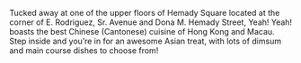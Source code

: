 Tucked away at one of the upper floors of Hemady Square located at the corner of E. Rodriguez, Sr. Avenue and Dona M. Hemady Street, Yeah! Yeah! boasts the best Chinese (Cantonese) cuisine of Hong Kong and Macau. Step inside and you’re in for an awesome Asian treat, with lots of dimsum and main course dishes to choose from!